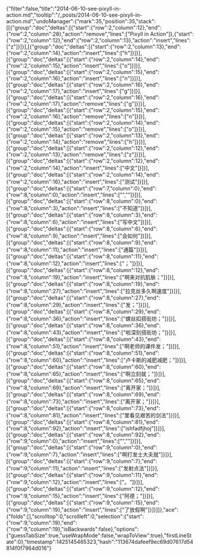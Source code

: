 {"filter":false,"title":"2014-06-10-see-pixyll-in-action.md","tooltip":"/_posts/2014-06-10-see-pixyll-in-action.md","undoManager":{"mark":35,"position":35,"stack":[[{"group":"doc","deltas":[{"start":{"row":2,"column":12},"end":{"row":2,"column":28},"action":"remove","lines":["Pixyll in Action"]},{"start":{"row":2,"column":12},"end":{"row":2,"column":13},"action":"insert","lines":["z"]}]}],[{"group":"doc","deltas":[{"start":{"row":2,"column":13},"end":{"row":2,"column":14},"action":"insert","lines":["h"]}]}],[{"group":"doc","deltas":[{"start":{"row":2,"column":14},"end":{"row":2,"column":15},"action":"insert","lines":["o"]}]}],[{"group":"doc","deltas":[{"start":{"row":2,"column":15},"end":{"row":2,"column":16},"action":"insert","lines":["n"]}]}],[{"group":"doc","deltas":[{"start":{"row":2,"column":16},"end":{"row":2,"column":17},"action":"insert","lines":["g"]}]}],[{"group":"doc","deltas":[{"start":{"row":2,"column":16},"end":{"row":2,"column":17},"action":"remove","lines":["g"]}]}],[{"group":"doc","deltas":[{"start":{"row":2,"column":15},"end":{"row":2,"column":16},"action":"remove","lines":["n"]}]}],[{"group":"doc","deltas":[{"start":{"row":2,"column":14},"end":{"row":2,"column":15},"action":"remove","lines":["o"]}]}],[{"group":"doc","deltas":[{"start":{"row":2,"column":13},"end":{"row":2,"column":14},"action":"remove","lines":["h"]}]}],[{"group":"doc","deltas":[{"start":{"row":2,"column":12},"end":{"row":2,"column":13},"action":"remove","lines":["z"]}]}],[{"group":"doc","deltas":[{"start":{"row":2,"column":12},"end":{"row":2,"column":14},"action":"insert","lines":["中文"]}]}],[{"group":"doc","deltas":[{"start":{"row":2,"column":14},"end":{"row":2,"column":16},"action":"insert","lines":["测试"]}]}],[{"group":"doc","deltas":[{"start":{"row":7,"column":0},"end":{"row":8,"column":0},"action":"insert","lines":["",""]}]}],[{"group":"doc","deltas":[{"start":{"row":8,"column":0},"end":{"row":8,"column":3},"action":"insert","lines":["不知道"]}]}],[{"group":"doc","deltas":[{"start":{"row":8,"column":3},"end":{"row":8,"column":6},"action":"insert","lines":["写中文"]}]}],[{"group":"doc","deltas":[{"start":{"row":8,"column":6},"end":{"row":8,"column":9},"action":"insert","lines":["会如何"]}]}],[{"group":"doc","deltas":[{"start":{"row":8,"column":9},"end":{"row":8,"column":11},"action":"insert","lines":["通篇"]}]}],[{"group":"doc","deltas":[{"start":{"row":8,"column":11},"end":{"row":8,"column":12},"action":"insert","lines":["；"]}]}],[{"group":"doc","deltas":[{"start":{"row":8,"column":12},"end":{"row":8,"column":19},"action":"insert","lines":["啊来对抗肌肤；"]}]}],[{"group":"doc","deltas":[{"start":{"row":8,"column":19},"end":{"row":8,"column":27},"action":"insert","lines":["拉克丝多久啊速度"]}]}],[{"group":"doc","deltas":[{"start":{"row":8,"column":27},"end":{"row":8,"column":29},"action":"insert","lines":["发；"]}]}],[{"group":"doc","deltas":[{"start":{"row":8,"column":29},"end":{"row":8,"column":36},"action":"insert","lines":["螺丝扣搭街坊；"]}]}],[{"group":"doc","deltas":[{"start":{"row":8,"column":36},"end":{"row":8,"column":43},"action":"insert","lines":["啦深刻搭街坊；"]}]}],[{"group":"doc","deltas":[{"start":{"row":8,"column":43},"end":{"row":8,"column":51},"action":"insert","lines":["啊老师的课件发；"]}]}],[{"group":"doc","deltas":[{"start":{"row":8,"column":51},"end":{"row":8,"column":60},"action":"insert","lines":["卢卡斯的减肥减肥；"]}]}],[{"group":"doc","deltas":[{"start":{"row":8,"column":60},"end":{"row":8,"column":65},"action":"insert","lines":["啊立刻就；"]}]}],[{"group":"doc","deltas":[{"start":{"row":8,"column":65},"end":{"row":8,"column":69},"action":"insert","lines":["离开家；"]}]}],[{"group":"doc","deltas":[{"start":{"row":8,"column":69},"end":{"row":8,"column":73},"action":"insert","lines":["离开家；"]}]}],[{"group":"doc","deltas":[{"start":{"row":8,"column":73},"end":{"row":8,"column":81},"action":"insert","lines":["里看见艰苦的剑法"]}]}],[{"group":"doc","deltas":[{"start":{"row":8,"column":81},"end":{"row":8,"column":92},"action":"insert","lines":["ishfadfjhoj"]}]}],[{"group":"doc","deltas":[{"start":{"row":8,"column":92},"end":{"row":9,"column":0},"action":"insert","lines":["",""]}]}],[{"group":"doc","deltas":[{"start":{"row":9,"column":0},"end":{"row":9,"column":7},"action":"insert","lines":["啊打发士大夫就"]}]}],[{"group":"doc","deltas":[{"start":{"row":9,"column":7},"end":{"row":9,"column":11},"action":"insert","lines":["发射点法"]}]}],[{"group":"doc","deltas":[{"start":{"row":9,"column":11},"end":{"row":9,"column":12},"action":"insert","lines":["。"]}]}],[{"group":"doc","deltas":[{"start":{"row":9,"column":12},"end":{"row":9,"column":15},"action":"insert","lines":["阿德；"]}]}],[{"group":"doc","deltas":[{"start":{"row":9,"column":15},"end":{"row":9,"column":19},"action":"insert","lines":["了放假啊"]}]}]]},"ace":{"folds":[],"scrolltop":0,"scrollleft":0,"selection":{"start":{"row":9,"column":19},"end":{"row":9,"column":19},"isBackwards":false},"options":{"guessTabSize":true,"useWrapMode":false,"wrapToView":true},"firstLineState":0},"timestamp":1425145465323,"hash":"113674dafeef9ec69d07617d54814f0f7964d016"}